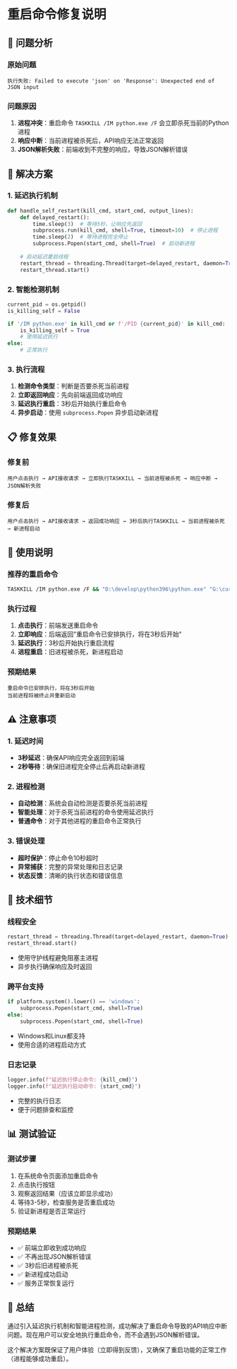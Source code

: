# 重启命令修复说明

## 🎯 问题分析

### 原始问题
```
执行失败: Failed to execute 'json' on 'Response': Unexpected end of JSON input
```

### 问题原因
1. **进程冲突**：重启命令 `TASKKILL /IM python.exe /F` 会立即杀死当前的Python进程
2. **响应中断**：当前进程被杀死后，API响应无法正常返回
3. **JSON解析失败**：前端收到不完整的响应，导致JSON解析错误

## 🔧 解决方案

### 1. 延迟执行机制
```python
def handle_self_restart(kill_cmd, start_cmd, output_lines):
    def delayed_restart():
        time.sleep(3)  # 等待3秒，让响应先返回
        subprocess.run(kill_cmd, shell=True, timeout=10)  # 停止进程
        time.sleep(2)  # 等待进程完全停止
        subprocess.Popen(start_cmd, shell=True)  # 启动新进程
    
    # 启动延迟重启线程
    restart_thread = threading.Thread(target=delayed_restart, daemon=True)
    restart_thread.start()
```

### 2. 智能检测机制
```python
current_pid = os.getpid()
is_killing_self = False

if '/IM python.exe' in kill_cmd or f'/PID {current_pid}' in kill_cmd:
    is_killing_self = True
    # 使用延迟执行
else:
    # 正常执行
```

### 3. 执行流程
1. **检测命令类型**：判断是否要杀死当前进程
2. **立即返回响应**：先向前端返回成功响应
3. **延迟执行重启**：3秒后开始执行重启命令
4. **异步启动**：使用 `subprocess.Popen` 异步启动新进程

## 📋 修复效果

### 修复前
```
用户点击执行 → API接收请求 → 立即执行TASKKILL → 当前进程被杀死 → 响应中断 → JSON解析失败
```

### 修复后
```
用户点击执行 → API接收请求 → 返回成功响应 → 3秒后执行TASKKILL → 当前进程被杀死 → 新进程启动
```

## 🎯 使用说明

### 推荐的重启命令
```bash
TASKKILL /IM python.exe /F && "D:\develop\python396\python.exe" "G:\cursor_projects\extensions_web\app.py"
```

### 执行过程
1. **点击执行**：前端发送重启命令
2. **立即响应**：后端返回"重启命令已安排执行，将在3秒后开始"
3. **延迟执行**：3秒后开始执行重启流程
4. **进程重启**：旧进程被杀死，新进程启动

### 预期结果
```
重启命令已安排执行，将在3秒后开始
当前进程将被终止并重新启动
```

## ⚠️ 注意事项

### 1. 延迟时间
- **3秒延迟**：确保API响应完全返回到前端
- **2秒等待**：确保旧进程完全停止后再启动新进程

### 2. 进程检测
- **自动检测**：系统会自动检测是否要杀死当前进程
- **智能处理**：对于杀死当前进程的命令使用延迟执行
- **普通命令**：对于其他进程的重启命令正常执行

### 3. 错误处理
- **超时保护**：停止命令10秒超时
- **异常捕获**：完整的异常处理和日志记录
- **状态反馈**：清晰的执行状态和错误信息

## 🚀 技术细节

### 线程安全
```python
restart_thread = threading.Thread(target=delayed_restart, daemon=True)
restart_thread.start()
```
- 使用守护线程避免阻塞主进程
- 异步执行确保响应及时返回

### 跨平台支持
```python
if platform.system().lower() == 'windows':
    subprocess.Popen(start_cmd, shell=True)
else:
    subprocess.Popen(start_cmd, shell=True)
```
- Windows和Linux都支持
- 使用合适的进程启动方式

### 日志记录
```python
logger.info(f"延迟执行停止命令: {kill_cmd}")
logger.info(f"延迟执行启动命令: {start_cmd}")
```
- 完整的执行日志
- 便于问题排查和监控

## 📊 测试验证

### 测试步骤
1. 在系统命令页面添加重启命令
2. 点击执行按钮
3. 观察返回结果（应该立即显示成功）
4. 等待3-5秒，检查服务是否重启成功
5. 验证新进程是否正常运行

### 预期结果
- ✅ 前端立即收到成功响应
- ✅ 不再出现JSON解析错误
- ✅ 3秒后旧进程被杀死
- ✅ 新进程成功启动
- ✅ 服务正常恢复运行

## 🎉 总结

通过引入延迟执行机制和智能进程检测，成功解决了重启命令导致的API响应中断问题。现在用户可以安全地执行重启命令，而不会遇到JSON解析错误。

这个解决方案既保证了用户体验（立即得到反馈），又确保了重启功能的正常工作（进程能够成功重启）。
